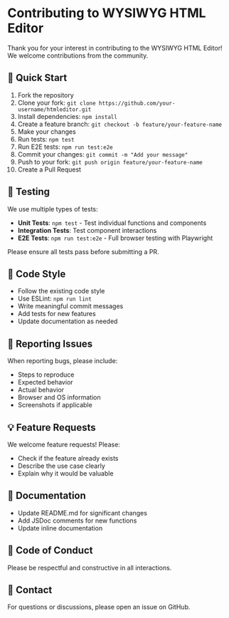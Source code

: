 # Contributing to WYSIWYG HTML Editor

Thank you for your interest in contributing to the WYSIWYG HTML Editor! We welcome contributions from the community.

## 🚀 Quick Start

1. Fork the repository
2. Clone your fork: `git clone https://github.com/your-username/htmleditor.git`
3. Install dependencies: `npm install`
4. Create a feature branch: `git checkout -b feature/your-feature-name`
5. Make your changes
6. Run tests: `npm test`
7. Run E2E tests: `npm run test:e2e`
8. Commit your changes: `git commit -m "Add your message"`
9. Push to your fork: `git push origin feature/your-feature-name`
10. Create a Pull Request

## 🧪 Testing

We use multiple types of tests:

- **Unit Tests**: `npm test` - Test individual functions and components
- **Integration Tests**: Test component interactions
- **E2E Tests**: `npm run test:e2e` - Full browser testing with Playwright

Please ensure all tests pass before submitting a PR.

## 📝 Code Style

- Follow the existing code style
- Use ESLint: `npm run lint`
- Write meaningful commit messages
- Add tests for new features
- Update documentation as needed

## 🐛 Reporting Issues

When reporting bugs, please include:
- Steps to reproduce
- Expected behavior
- Actual behavior
- Browser and OS information
- Screenshots if applicable

## 💡 Feature Requests

We welcome feature requests! Please:
- Check if the feature already exists
- Describe the use case clearly
- Explain why it would be valuable

## 📄 Documentation

- Update README.md for significant changes
- Add JSDoc comments for new functions
- Update inline documentation

## 🤝 Code of Conduct

Please be respectful and constructive in all interactions.

## 📧 Contact

For questions or discussions, please open an issue on GitHub.